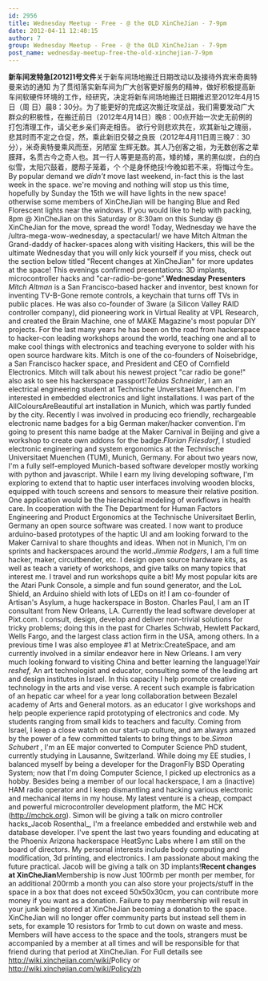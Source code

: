 ```yaml
---
id: 2956
title: Wednesday Meetup - Free - @ the OLD XinCheJian - 7-9pm
date: 2012-04-11 12:40:15
author: 7
group: Wednesday Meetup - Free - @ the OLD XinCheJian - 7-9pm
post_name: wednesday-meetup-free-the-old-xinchejian-7-9pm
---
```


**新车间发特急[2012]1号文件**关于新车间场地搬迁日期改动以及接待外宾米奇奥特曼来访的通知 为了贯彻落实新车间为广大创客更好服务的精神，做好积极提高新车间软硬件环境的工作，经研究，决定将新车间场地搬迁日期推迟至2012年4月15日（周 日）晨8：30分。为了能更好的完成这次搬迁攻坚战，我们需要发动广大群众的积极性，在搬迁前日（2012年4月14日）晚8：00点开始一次史无前例的 打包清理工作，请父老乡亲们奔走相告。 欲行兮则悲欢共在，欢其新址之瑰丽，悲其时而不定之仓促，然，乘此新旧交替之良辰（2012年4月11日周三晚7：30分），米奇奥特曼乘风而至，另陋室 生辉无数。其人乃创客之祖，为无数创客之辈膜拜，名贯古今之奇人也。其一行人等更是高的高，矮的矮，黑的黑似炭，白的白似雪，太阳穴鼓着，腮帮子笼着，个 个是身怀绝技!今晚如若不来，将悔过今生。 By popular demand we _didn't_ move last weekend, in-fact this is the last week in the space. we're moving and nothing will stop us this time, hopefully by Sunday the 15th we will have lights in the new space! otherwise some members of XinCheJian will be hanging Blue and Red Florescent lights near the windows. If you would like to help with packing, 8pm @ XinCheJian on this Saturday or 8:30am on this Sunday @ XinCheJian for the move, spread the word! Today, Wednesday we have the /ultra-mega-wow-wednesday, a spectacular!/ we have Mitch Altman the Grand-daddy of hacker-spaces along with visiting Hackers, this will be the ultimate Wednesday that you will only kick yourself if you miss, check out the section below titled "Recent changes at XinCheJian" for more updates at the space! This evenings confirmed presentations: 3D implants, microcontroller hacks and "car-radio-be-gone".**Wednesday Presenters** _Mitch Altman_ is a San Francisco-based hacker and inventor, best known for inventing TV-B-Gone remote controls, a keychain that turns off TVs in public places. He was also co-founder of 3ware (a Silicon Valley RAID controller company), did pioneering work in Virtual Reality at VPL Research, and created the Brain Machine, one of MAKE Magazine's most popular DIY projects. For the last many years he has been on the road from hackerspace to hacker-con leading workshops around the world, teaching one and all to make cool things with electronics and teaching everyone to solder with his open source hardware kits. Mitch is one of the co-founders of Noisebridge, a San Francisco hacker space, and President and CEO of Cornfield Electronics. Mitch will talk about his newest project "car radio be gone!" also ask to see his hackerspace passport!_Tobias Schneider_, I am an electrical engineering student at Technische Unversitaet Muenchen. I'm interested in embedded electronics and light installations. I was part of the AllColoursAreBeautiful art installation in Munich, which was partly funded by the city. Recently I was involved in producing eco friendly, rechargeable electronic name badges for a big German maker/hacker convention. I'm going to present this name badge at the Maker Carnival in Beijing and give a workshop to create own addons for the badge._Florian Friesdorf_, I studied electronic engineering and system ergonomics at the Technische Universitaet Muenchen (TUM), Munich, Germany. For about two years now, I'm a fully self-employed Munich-based software developer mostly working with python and javascript. While I earn my living developing software, I'm exploring to extend that to haptic user interfaces involving wooden blocks, equipped with touch screens and sensors to measure their relative position. One application would be the hierachical modeling of workflows in health care. In cooperation with the The Department for Human Factors Engineering and Product Ergonomics at the Technische Universitaet Berlin, Germany an open source software was created. I now want to produce arduino-based prototypes of the haptic UI and am looking forward to the Maker Carnival to share thoughts and ideas. When not in Munich, I'm on sprints and hackerspaces around the world._Jimmie Rodgers_, I am a full time hacker, maker, circuitbender, etc. I design open source hardware kits, as well as teach a variety of workshops, and give talks on many topics that interest me. I travel and run workshops quite a bit! My most popular kits are the Atari Punk Console, a simple and fun sound generator, and the LoL Shield, an Arduino shield with lots of LEDs on it! I am co-founder of Artisan's Asylum, a huge hackerspace in Boston. Charles Paul, I am an IT consultant from New Orleans, LA. Currently the lead software developer at Pixt.com. I consult, design, develop and deliver non-trivial solutions for tricky problems; doing this in the past for Charles Schwab, Hewlett Packard, Wells Fargo, and the largest class action firm in the USA, among others. In a previous time I was also employee #1 at Metrix:CreateSpace, and am currently involved in a similar endeavor here in New Orleans. I am very much looking forward to visiting China and better learning the language!_Yair reshef,_ An art technologist and educator, consulting some of the leading art and design institutes in Israel. In this capacity I help promote creative technology in the arts and vise verse. A recent such example is fabrication of an hepatic car wheel for a year long collaboration between Bezalel academy of Arts and General motors. as an educator I give workshops and help people experience rapid prototyping of electronics and code. My students ranging from small kids to teachers and faculty. Coming from Israel, I keep a close watch on our start-up culture, and am always amazed by the power of a few committed talents to bring things to be._Simon Schubert_ , I'm an EE major converted to Computer Science PhD student, currently studying in Lausanne, Switzerland. While doing my EE studies, I balanced myself by being a developer for the DragonFly BSD Operating System; now that I'm doing Computer Science, I picked up electronics as a hobby. Besides being a member of our local hackerspace, I am a (inactive) HAM radio operator and I keep dismantling and hacking various electronic and mechanical items in my house. My latest venture is a cheap, compact and powerful microcontroller development platform, the MC HCK (http://mchck.org). Simon will be giving a talk on micro controller hacks_Jacob Rosenthal_, I'm a freelance embedded and erstwhile web and database developer. I've spent the last two years founding and educating at the Phoenix Arizona hackerspace HeatSync Labs where I am still on the board of directors. My personal interests include body computing and modification, 3d printing, and electronics. I am passionate about making the future practical. Jacob will be giving a talk on 3D implants!**Recent changes at XinCheJian**Membership is now Just 100rmb per month per member, for an additional 200rmb a month you can also store your projects/stuff in the space in a box that does not exceed 50x50x30cm, you can contribute more money if you want as a donation. Failure to pay membership will result in your junk being stored at XinCheJian becoming a donation to the space. XinCheJian will no longer offer community parts but instead sell them in sets, for example 10 resistors for 1rmb to cut down on waste and mess. Members will have access to the space and the tools, strangers must be accompanied by a member at all times and will be responsible for that friend during that period at XinCheJian. For Full details see <http://wiki.xinchejian.com/wiki/>Policy or <http://wiki.xinchejian.com/wiki/Policy/zh>
